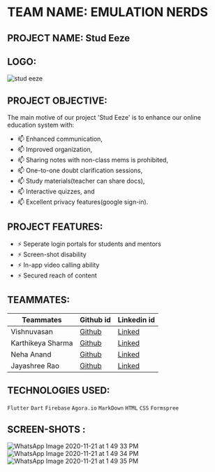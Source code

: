 # TEAM NAME: EMULATION NERDS

## PROJECT NAME: Stud Eeze

## LOGO:
![stud eeze](https://user-images.githubusercontent.com/64918181/99865607-02332e80-2bd1-11eb-97f6-de39e6dd7eb5.jpg)

## PROJECT OBJECTIVE:
The main motive of our project 'Stud Eeze' is to enhance our online education system with: 
- 📫  Enhanced communication,
- 📫  Improved organization,
- 📫  Sharing notes with non-class mems is prohibited,
- 📫  One-to-one doubt clarification sessions,
- 📫  Study materials(teacher can share docs), 
- 📫  Interactive quizzes, and
- 📫  Excellent privacy features(google sign-in).

## PROJECT FEATURES:
- ⚡ Seperate login portals for students and mentors
- ⚡ Screen-shot disability
- ⚡ In-app video calling ability
- ⚡ Secured reach of content

## TEAMMATES:
| Teammates | Github id | Linkedin id 
| --- | --- | ---
| Vishnuvasan | [Github](https://github.com/Cipher-unhsiV "Vishnu profile") | [Linked](https://www.linkedin.com/in/vishnuvasan-srinivasan-0b2012194/ "Vishnu")
| Karthikeya Sharma | [Github](https://github.com/savagecarol "Karthikeya profile") | [Linked](https://www.linkedin.com/in/savagecarol/ "Karthikey")
| Neha Anand | [Github](https://github.com/NehaAnand28 "Neha profile") | [Linked](https://www.linkedin.com/in/neha-anand-927157200/ "Neha")
| Jayashree Rao | [Github](https://github.com/Jayashreerao15 "Jayashree profile") | [Linked](https://www.linkedin.com/in/jayashree-rao-7a4a461b8/ "Jayashree")

## TECHNOLOGIES USED:
```Flutter``` ```Dart``` ```Firebase``` ```Agora.io``` ```MarkDown``` ```HTML``` ```CSS``` ```Formspree```
 
## SCREEN-SHOTS :
![WhatsApp Image 2020-11-21 at 1 49 33 PM](https://user-images.githubusercontent.com/64918181/99874155-78548700-2c0b-11eb-995c-6d74bbcb90d6.jpeg) 
![WhatsApp Image 2020-11-21 at 1 49 34 PM](https://user-images.githubusercontent.com/64918181/99874160-7e4a6800-2c0b-11eb-8d86-d1be6674471a.jpeg)
![WhatsApp Image 2020-11-21 at 1 49 35 PM](https://user-images.githubusercontent.com/64918181/99874164-81ddef00-2c0b-11eb-946d-f640fa7d5a59.jpeg)

